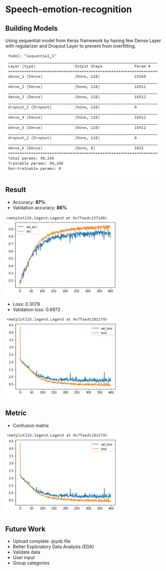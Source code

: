 # Speech-emotion-recognition

## Building Models
Using sequential model from Keras framework by having few Dense Layer with regularizer and Dropout Layer to prevent from overfitting.

![](img/model_summary.JPG)

## Result
* Accuracy: **97%**
* Validation accuracy: **86%**

![](img/accuracy_learning_curve.JPG)

* Loss: 0.3079
* Validation loss: 0.6972

![](img/loss_learning_curve.JPG)

## Metric
* Confusion matrix

![](img/loss_learning_curve.JPG)

## Future Work
* Upload complete .ipynb file
* Better Exploratory Data Analysis (EDA)
* Validate data
* User input
* Group categories
